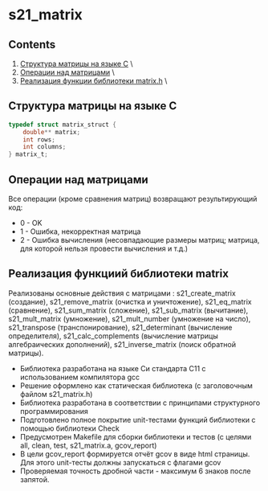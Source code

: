 # s21_matrix

## Contents

1. [Структура матрицы на языке C](#структура-матрицы-на-языке-c) \
2. [Операции над матрицами](#операции-над-матрицами) \
3. [Реализация функции библиотеки matrix.h](#реализация-функциий-библиотеки-matrix) \

## Структура матрицы на языке C

```c
typedef struct matrix_struct {
    double** matrix;
    int rows;
    int columns;
} matrix_t;
```

## Операции над матрицами

Все операции (кроме сравнения матриц) возвращают результирующий код:  
- 0 - OK
- 1 - Ошибка, некорректная матрица   
- 2 - Ошибка вычисления (несовпадающие размеры матриц; матрица, для которой нельзя провести вычисления и т.д.)

## Реализация функциий библиотеки matrix

Реализованы основные действия с матрицами : s21_create_matrix (создание), s21_remove_matrix (очистка и уничтожение), s21_eq_matrix (сравнение), s21_sum_matrix (сложение), s21_sub_matrix (вычитание), s21_mult_matrix (умножение), s21_mult_number (умножение на число), s21_transpose (транспонирование), s21_determinant (вычисление определителя), s21_calc_complements (вычисление матрицы алгебраических дополнений), s21_inverse_matrix (поиск обратной матрицы). 

- Библиотека разработана на языке Си стандарта C11 с использованием компилятора gcc  
- Решение оформлено как статическая библиотека (с заголовочным файлом s21_matrix.h)
- Библиотека разработана в соответствии с принципами структурного программирования
- Подготовлено полное покрытие unit-тестами функций библиотеки c помощью библиотеки Check
- Предусмотрен Makefile для сборки библиотеки и тестов (с целями all, clean, test, s21_matrix.a, gcov_report)
- В цели gcov_report формируется отчёт gcov в виде html страницы. Для этого unit-тесты должны запускаться с флагами gcov 
- Проверяемая точность дробной части - максимум 6 знаков после запятой.


